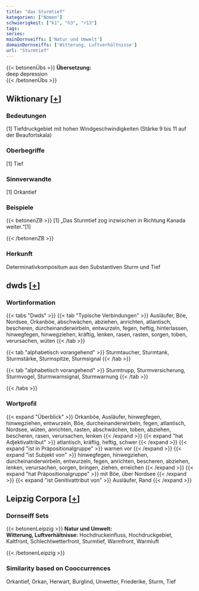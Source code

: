 ```yaml
---
title: "das Sturmtief"
kategorien: ["Nomen"]
schwierigkeit: ["k1", "h3", "r13"]
tags:
series:
mainDornseiffs: ['Natur und Umwelt']
domainDornseiffs: ['Witterung, Luftverhältnisse']
url: "Sturmtief"
---
```


{{< betonenÜbs >}}
**Übersetzung:**  
deep depression  
{{< /betonenÜbs >}}

## Wiktionary [[+](https://de.wiktionary.org/wiki/Sturmtief)]

### Bedeutungen
[1] Tiefdruckgebiet mit hohen Windgeschwindigkeiten  (Stärke 9 bis 11 auf der Beaufortskala)  

### Oberbegriffe
[1] Tief  

### Sinnverwandte
[1] Orkantief  

### Beispiele
{{< betonenZB >}}
[1] „Das Sturmtief zog inzwischen in Richtung Kanada weiter.“[1]  

{{< /betonenZB >}}
### Herkunft
Determinativkompositum aus den Substantiven Sturm und Tief  



## dwds [[+](https://www.dwds.de/wb/Sturmtief)]

### Wortinformation
{{< tabs "Dwds" >}}
{{< tab "Typische Verbindungen" >}}
Ausläufer, Böe, Nordsee, Orkanböe, abschwächen, abziehen, anrichten, atlantisch, bescheren, durcheinanderwirbeln, entwurzeln, fegen, heftig, hinterlassen, hinwegfegen, hinwegziehen, kräftig, lenken, rasen, rasten, sorgen, toben, verursachen, wüten
{{< /tab >}}

{{< tab "alphabetisch vorangehend" >}}
Sturmtaucher, Sturmtank, Sturmstärke, Sturmspitze, Sturmsignal
{{< /tab >}}

{{< tab "alphabetisch vorangehend" >}}
Sturmtrupp, Sturmversicherung, Sturmvogel, Sturmwarnsignal, Sturmwarnung
{{< /tab >}}

{{< /tabs >}}

### Wortprofil
{{< expand "Überblick" >}} Orkanböe, Ausläufer, hinwegfegen, hinwegziehen, entwurzeln, Böe, durcheinanderwirbeln, fegen, atlantisch, Nordsee, wüten, anrichten, rasten, abschwächen, toben, abziehen, bescheren, rasen, verursachen, lenken {{< /expand >}}
{{< expand "hat Adjektivattribut" >}} atlantisch, kräftig, heftig, schwer {{< /expand >}}
{{< expand "ist in Präpositionalgruppe" >}} warnen vor {{< /expand >}}
{{< expand "ist Subjekt von" >}} hinwegfegen, hinwegziehen, durcheinanderwirbeln, entwurzeln, fegen, anrichten, bescheren, abziehen, lenken, verursachen, sorgen, bringen, ziehen, erreichen {{< /expand >}}
{{< expand "hat Präpositionalgruppe" >}} mit Böe, über Nordsee {{< /expand >}}
{{< expand "ist Genitivattribut von" >}} Ausläufer, Rand {{< /expand >}}

## Leipzig Corpora [[+](https://corpora.uni-leipzig.de/en/res?word=Sturmtief&corpusId=deu_newscrawl-public_2018)]

### Dornseiff Sets
{{< betonenLeipzig >}}
**Natur und Umwelt:**  
**Witterung, Luftverhältnisse:** Hochdruckeinfluss, Hochdruckgebiet, Kaltfront, Schlechtwetterfront, Sturmtief, Warmfront, Warmluft  

{{< /betonenLeipzig >}}

### Similarity based on Cooccurrences
Orkantief, Orkan, Herwart, Burglind, Unwetter, Friederike, Sturm, Tief

